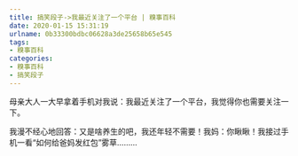```yaml
---
title: 搞笑段子->我最近关注了一个平台 | 糗事百科
date: 2020-01-15 15:31:19
urlname: 0b33300bdbc06628a3de25658b65e545
tags: 
- 糗事百科
categories:
- 糗事百科
- 搞笑段子
---
```

母亲大人一大早拿着手机对我说：我最近关注了一个平台，我觉得你也需要关注一下。

我漫不经心地回答：又是啥养生的吧，我还年轻不需要！我妈：你瞅瞅！我接过手机一看“如何给爸妈发红包”雾草………


